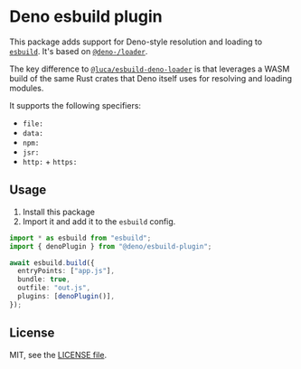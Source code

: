 # Deno esbuild plugin

This package adds support for Deno-style resolution and loading to [`esbuild`](https://esbuild.github.io/). It's based on [`@deno-/loader`](https://jsr.io/@deno/loader).

The key difference to [`@luca/esbuild-deno-loader`](https://jsr.io/@luca/esbuild-deno-loader) is that leverages a WASM build of the same Rust crates that Deno itself uses for resolving and loading modules.

It supports the following specifiers:

- `file:`
- `data:`
- `npm:`
- `jsr:`
- `http:` + `https:`

## Usage

1. Install this package
2. Import it and add it to the `esbuild` config.

```ts
import * as esbuild from "esbuild";
import { denoPlugin } from "@deno/esbuild-plugin";

await esbuild.build({
  entryPoints: ["app.js"],
  bundle: true,
  outfile: "out.js",
  plugins: [denoPlugin()],
});
```

## License

MIT, see the [LICENSE file](./LICENSE).
